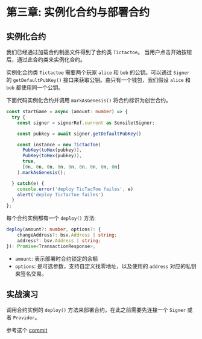 # 第三章: 实例化合约与部署合约

## 实例化合约

我们已经通过加载合约制品文件得到了合约类 `Tictactoe`。 当用户点击开始按钮后，通过此合约类来实例化合约。


实例化合约类 `Tictactoe` 需要两个玩家 `alice` 和 `bob` 的公钥。可以通过 `Signer` 的 `getDefaultPubKey()` 接口来获取公钥。由只有一个钱包，我们假设 `alice` 和 `bob` 都使用同一个公钥。

下面代码实例化合约并调用 `markAsGenesis()` 将合约标识为创世合约。

```ts
const startGame = async (amount: number) => {
  try {
    const signer = signerRef.current as SensiletSigner;

    const pubkey = await signer.getDefaultPubKey()

    const instance = new TicTacToe(
      PubKey(toHex(pubkey)),
      PubKey(toHex(pubkey)),
      true,
      [0n, 0n, 0n, 0n, 0n, 0n, 0n, 0n, 0n]
    ).markAsGenesis();

  } catch(e) {
    console.error('deploy TicTacToe failes', e)
    alert('deploy TicTacToe failes')
  }
};
```

每个合约实例都有一个 `deploy()` 方法:

```ts
deploy(amount?: number, options?: {
    changeAddress?: bsv.Address | string;
    address?: bsv.Address | string;
}): Promise<TransactionResponse>;
```

- `amount`: 表示部署时合约锁定的余额
- `options`: 是可选参数，支持自定义找零地址，以及使用的 `address` 对应的私钥来签名交易。

## 实战演习

调用合约实例的 `deploy()` 方法来部署合约。在此之前需要先连接一个 `Signer` 或者 `Provider`。


参考这个 [commit](https://github.com/sCrypt-Inc/tic-tac-toe/commit/3fef24179933381c765cd7744f33ecdb302bdc36)